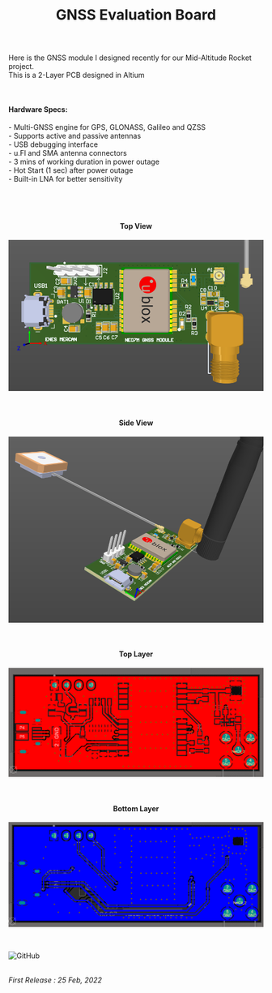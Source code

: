 <!-- BAŞLIK -->
<h1> 
  <p align="center">
     GNSS Evaluation Board
  </p>
</h1>

</br>

<!-- GİRİŞ -->

<p> Here is the GNSS module I designed recently for our Mid-Altitude Rocket project. </br> This is a 2-Layer PCB designed in Altium </p> 

</br>

<!-- ÖZELLİKLER -->
                        
<h4> Hardware Specs: </h4> 
- Multi-GNSS engine for GPS, GLONASS, Galileo and QZSS </br>
- Supports active and passive antennas </br>
-  USB debugging interface </br>
-  u.Fl and SMA antenna connectors </br>
-  3 mins of working duration in power outage </br>
- Hot Start (1 sec) after power outage </br>
-  Built-in LNA for better sensitivity </br>

<h1> 
  <p align="center">
  </p>
</h1>


<!-- GÖRSELLER -->
                        
                        
<br/>

<H4 align="center"> Top View </H4>
 <p align="center">
  <img src="./Images/Top View.png"></p>


<br/>

<H4 align="center"> Side View </H4>
<p align="center">
<img src="./Images/Side View.png"></p>

<br/>

<H4 align="center"> Top Layer </H4>
<p align="center">
<img src="./Images/Top Layer.png"></p>

<br/>

<H4 align="center"> Bottom Layer </H4>
  <p align="center">
<img src="./Images/Bottom Layer.png"></p>

</br>


![GitHub](https://img.shields.io/github/license/enesmrcn/PCB-Design)   

<br/> <i>First Release : 25 Feb, 2022</i>
